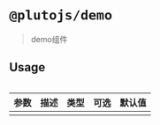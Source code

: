 # `@plutojs/demo`

> demo组件

## Usage

```
```

| 参数 | 描述 | 类型 | 可选 | 默认值 |
| ---- | ---- | ---- | ---- | ---- |
| | | | | |
